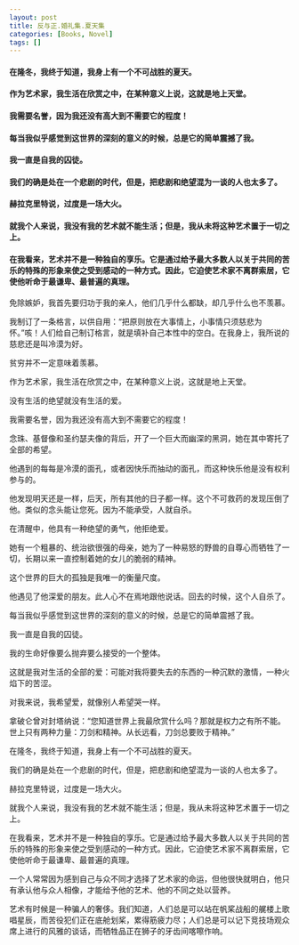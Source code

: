 ```yaml
---
layout: post
title: 反与正.婚礼集.夏天集
categories: [Books, Novel]
tags: []
---
```

#### 在隆冬，我终于知道，我身上有一个不可战胜的夏天。
#### 作为艺术家，我生活在欣赏之中，在某种意义上说，这就是地上天堂。
#### 我需要名誉，因为我还没有高大到不需要它的程度！
#### 每当我似乎感觉到这世界的深刻的意义的时候，总是它的简单震撼了我。
#### 我一直是自我的囚徒。
#### 我们的确是处在一个悲剧的时代，但是，把悲剧和绝望混为一谈的人也太多了。
#### 赫拉克里特说，过度是一场大火。
#### 就我个人来说，我没有我的艺术就不能生活；但是，我从未将这种艺术置于一切之上。
#### 在我看来，艺术并不是一种独自的享乐。它是通过给予最大多数人以关于共同的苦乐的特殊的形象来使之受到感动的一种方式。因此，它迫使艺术家不离群索居，它使他听命于最谦卑、最普遍的真理。
<!-- more -->
免除嫉妒，我首先要归功于我的亲人，他们几乎什么都缺，却几乎什么也不羡慕。

我制订了一条格言，以供自用：“把原则放在大事情上，小事情只须慈悲为怀。”咳！人们给自己制订格言，就是填补自己本性中的空白。在我身上，我所说的慈悲还是叫冷漠为好。

贫穷并不一定意味着羡慕。

作为艺术家，我生活在欣赏之中，在某种意义上说，这就是地上天堂。

没有生活的绝望就没有生活的爱。

我需要名誉，因为我还没有高大到不需要它的程度！

念珠、基督像和圣约瑟夫像的背后，开了一个巨大而幽深的黑洞，她在其中寄托了全部的希望。

他遇到的每每是冷漠的面孔，或者因快乐而抽动的面孔，而这种快乐他是没有权利参与的。

他发现明天还是一样，后天，所有其他的日子都一样。这个不可救药的发现压倒了他。类似的念头能让您死。因为不能承受，人就自杀。

在清醒中，他具有一种绝望的勇气，他拒绝爱。

她有一个粗暴的、统治欲很强的母亲，她为了一种易怒的野兽的自尊心而牺牲了一切，长期以来一直控制着她的女儿的脆弱的精神。

这个世界的巨大的孤独是我唯一的衡量尺度。

他遇见了他深爱的朋友。此人心不在焉地跟他说话。回去的时候，这个人自杀了。

每当我似乎感觉到这世界的深刻的意义的时候，总是它的简单震撼了我。

我一直是自我的囚徒。

我的生命好像要么抛弃要么接受的一个整体。

这就是我对生活的全部的爱：可能对我将要失去的东西的一种沉默的激情，一种火焰下的苦涩。

对我来说，我希望爱，就像别人希望哭一样。

拿破仑曾对封塔纳说：“您知道世界上我最欣赏什么吗？那就是权力之有所不能。世上只有两种力量：刀剑和精神。从长远看，刀剑总要败于精神。”

在隆冬，我终于知道，我身上有一个不可战胜的夏天。

我们的确是处在一个悲剧的时代，但是，把悲剧和绝望混为一谈的人也太多了。

赫拉克里特说，过度是一场大火。

就我个人来说，我没有我的艺术就不能生活；但是，我从未将这种艺术置于一切之上。

在我看来，艺术并不是一种独自的享乐。它是通过给予最大多数人以关于共同的苦乐的特殊的形象来使之受到感动的一种方式。因此，它迫使艺术家不离群索居，它使他听命于最谦卑、最普遍的真理。

一个人常常因为感到自己与众不同才选择了艺术家的命运，但他很快就明白，他只有承认他与众人相像，才能给予他的艺术、他的不同之处以营养。

艺术有时候是一种骗人的奢侈。我们知道，人们总是可以站在帆桨战船的艉楼上歌唱星辰，而苦役犯们正在底舱划桨，累得筋疲力尽；人们总是可以记下竞技场观众席上进行的风雅的谈话，而牺牲品正在狮子的牙齿间喀嚓作响。
